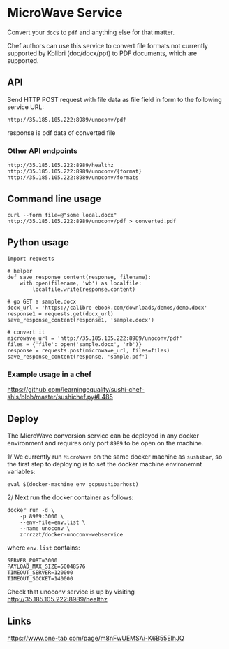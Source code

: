 MicroWave Service
=================
Convert your `doc`s to `pdf` and anything else for that matter.

Chef authors can use this service to convert file formats not currently supported
by Kolibri (doc/docx/ppt) to PDF documents, which are supported.




API
---

Send HTTP POST request with file data as file field in form to the following service URL:

    http://35.185.105.222:8989/unoconv/pdf

response is pdf data of converted file


### Other API endpoints

    http://35.185.105.222:8989/healthz
    http://35.185.105.222:8989/unoconv/{format}
    http://35.185.105.222:8989/unoconv/formats


Command line usage
------------------

    curl --form file=@"some local.docx" http://35.185.105.222:8989/unoconv/pdf > converted.pdf


Python usage
------------


    import requests

    # helper
    def save_response_content(response, filename):
        with open(filename, 'wb') as localfile:
            localfile.write(response.content)

    # go GET a sample.docx
    docx_url = 'https://calibre-ebook.com/downloads/demos/demo.docx'
    response1 = requests.get(docx_url)
    save_response_content(response1, 'sample.docx')

    # convert it
    microwave_url = 'http://35.185.105.222:8989/unoconv/pdf'
    files = {'file': open('sample.docx', 'rb')}
    response = requests.post(microwave_url, files=files)
    save_response_content(response, 'sample.pdf')



### Example usage in a chef

https://github.com/learningequality/sushi-chef-shls/blob/master/sushichef.py#L485




Deploy
------
The MicroWave conversion service can be deployed in any docker environment and
requires only port `8989` to be open on the machine.

1/
We currently run `MicroWave` on the same docker machine as `sushibar`, so the first
step to deploying is to set the docker machine environemnt variables:
  
    eval $(docker-machine env gcpsushibarhost)


2/
Next run the docker container as follows:

    docker run -d \
        -p 8989:3000 \
        --env-file=env.list \
        --name unoconv \
        zrrrzzt/docker-unoconv-webservice

where `env.list` contains:

    SERVER_PORT=3000
    PAYLOAD_MAX_SIZE=50048576
    TIMEOUT_SERVER=120000
    TIMEOUT_SOCKET=140000


Check that unoconv service is up by visiting http://35.185.105.222:8989/healthz



Links
-----
https://www.one-tab.com/page/m8nFwUEMSAi-K6B55ElhJQ





